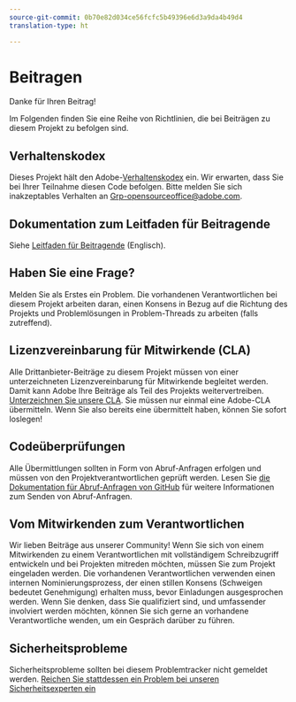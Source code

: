 ```yaml
---
source-git-commit: 0b70e82d034ce56fcfc5b49396e6d3a9da4b49d4
translation-type: ht

---
```

# Beitragen

Danke für Ihren Beitrag!

Im Folgenden finden Sie eine Reihe von Richtlinien, die bei Beiträgen zu diesem Projekt zu befolgen sind.

## Verhaltenskodex

Dieses Projekt hält den Adobe-[Verhaltenskodex](code-of-conduct.md) ein. Wir erwarten, dass Sie bei Ihrer Teilnahme diesen Code befolgen. Bitte melden Sie sich inakzeptables Verhalten an
[Grp-opensourceoffice@adobe.com](mailto:Grp-opensourceoffice@adobe.com).

## Dokumentation zum Leitfaden für Beitragende

Siehe [Leitfaden für Beitragende](https://docs.adobe.com/content/help/en/contributor/contributor-guide/introduction.html) (Englisch).

## Haben Sie eine Frage?

Melden Sie als Erstes ein Problem. Die vorhandenen Verantwortlichen bei diesem Projekt arbeiten daran, einen Konsens in Bezug auf die Richtung des Projekts und Problemlösungen in Problem-Threads zu arbeiten (falls zutreffend).

## Lizenzvereinbarung für Mitwirkende (CLA)

Alle Drittanbieter-Beiträge zu diesem Projekt müssen von einer unterzeichneten Lizenzvereinbarung für Mitwirkende begleitet werden. Damit kann Adobe Ihre Beiträge als Teil des Projekts weitervertreiben. [Unterzeichnen Sie unsere CLA](http://opensource.adobe.com/cla.html). Sie müssen nur einmal eine Adobe-CLA übermitteln. Wenn Sie also bereits eine übermittelt haben, können Sie sofort loslegen!

## Codeüberprüfungen

Alle Übermittlungen sollten in Form von Abruf-Anfragen erfolgen und müssen von den Projektverantwortlichen geprüft werden. Lesen Sie [die Dokumentation für Abruf-Anfragen von GitHub](https://help.github.com/articles/about-pull-requests/) für weitere Informationen zum Senden von Abruf-Anfragen.

<!--
Lastly, please follow the [pull request template](PULL_REQUEST_TEMPLATE.md) when
submitting a pull request!
-->

## Vom Mitwirkenden zum Verantwortlichen

Wir lieben Beiträge aus unserer Community! Wenn Sie sich von einem Mitwirkenden zu einem Verantwortlichen mit vollständigem Schreibzugriff entwickeln und bei Projekten mitreden möchten, müssen Sie zum Projekt eingeladen werden. Die vorhandenen Verantwortlichen verwenden einen internen Nominierungsprozess, der einen stillen Konsens (Schweigen bedeutet Genehmigung) erhalten muss, bevor Einladungen ausgesprochen werden. Wenn Sie denken, dass Sie qualifiziert sind, und umfassender involviert werden möchten, können Sie sich gerne an vorhandene Verantwortliche wenden, um ein Gespräch darüber zu führen.

## Sicherheitsprobleme

Sicherheitsprobleme sollten bei diesem Problemtracker nicht gemeldet werden. [Reichen Sie stattdessen ein Problem bei unseren Sicherheitsexperten ein](https://helpx.adobe.com/security/alertus.html)
